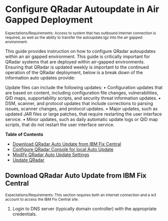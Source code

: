 # Configure QRadar Autoupdate in Air Gapped Deployment
<sub>Expectations/Requirements: Access to system that has outbound internet connection is required, as well as the ability to transfer the autoupdate.tgz into the air gapped environment.</sub>

This guide provides instruction on how to configure QRadar autoupdates within an air gapped environment. This guide is critically important for QRadar systems that are deployed within air-gapped environments. Ensuring that QRadar is updated weekly is important to the continued operation of the QRadar deployment, below is a break down of the information auto updates provide:


Update files can include the following updates:
• Configuration updates that are based on content, including configuration file changes, vulnerabilities, QID maps, supportability scripts, and security threat information updates.
• DSM, scanner, and protocol updates that include corrections to parsing issues, scanner changes, and protocol updates.
• Major updates, such as updated JAR files or large patches, that require restarting the user interface service.
• Minor updates, such as daily automatic update logs or QID map scripts, that do not restart the user interface service.

**Table of Contents**

  * [Download QRadar Auto Update from IBM Fix Central](#download-qradar-auto-update-from-ibm-fix-central)
  * [Configure QRadar Console for local Auto Update](#configure-qradar-console-for-loca-auto-update)
  * [Modify QRadar Auto Update Settings](#modify-qradar-auto-update-settings)
  * [Update QRadar](#update-qradar)

## Download QRadar Auto Update from IBM Fix Central
<sub>Expectations/Requirements: This section requires both an internet connection and a w3 account to access the IBM Fix Central site.</sub>

1. Login to DNS server (typically domain controller) with the appropriate credentials.
